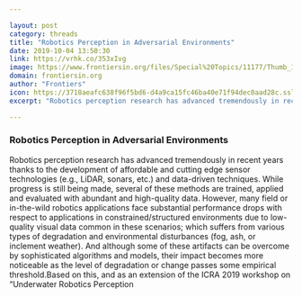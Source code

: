 ```yaml
---

layout: post
category: threads
title: "Robotics Perception in Adversarial Environments"
date: 2019-10-04 13:50:30
link: https://vrhk.co/353xIvg
image: https://www.frontiersin.org/files/Special%20Topics/11177/Thumb_166.jpg
domain: frontiersin.org
author: "Frontiers"
icon: https://3718aeafc638f96f5bd6-d4a9ca15fc46ba40e71f94dec0aad28c.ssl.cf1.rackcdn.com/favicon_16x16.ico
excerpt: "Robotics perception research has advanced tremendously in recent years thanks to the development of affordable and cutting edge sensor technologies (e.g., LiDAR, sonars, etc.) and data-driven techniques. While progress is still being made, several of these methods are trained, applied and evaluated with abundant and high-quality data. However, many field or in-the-wild robotics applications face substantial performance drops with respect to applications in constrained/structured environments due to low-quality visual data common in these scenarios; which suffers from various types of degradation and environmental disturbances (fog, ash, or inclement weather). And although some of these artifacts can be overcome by sophisticated algorithms and models, their impact becomes more noticeable as the level of degradation or change passes some empirical threshold.Based on this, and as an extension of the ICRA 2019 workshop on “Underwater Robotics Perception"

---
```


### Robotics Perception in Adversarial Environments

Robotics perception research has advanced tremendously in recent years thanks to the development of affordable and cutting edge sensor technologies (e.g., LiDAR, sonars, etc.) and data-driven techniques. While progress is still being made, several of these methods are trained, applied and evaluated with abundant and high-quality data. However, many field or in-the-wild robotics applications face substantial performance drops with respect to applications in constrained/structured environments due to low-quality visual data common in these scenarios; which suffers from various types of degradation and environmental disturbances (fog, ash, or inclement weather). And although some of these artifacts can be overcome by sophisticated algorithms and models, their impact becomes more noticeable as the level of degradation or change passes some empirical threshold.Based on this, and as an extension of the ICRA 2019 workshop on “Underwater Robotics Perception